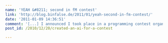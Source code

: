 ```yaml
---
name: 'YEAH &#8211; second in fM contest'
link: 'http://blog.binfalse.de/2011/01/yeah-second-in-fm-contest/'
date: '2011-01-09 14:36:51'
comment: '[...] I announced I took place in a programming contest organized by freiesMagazin. In the end I&#8217;m proud to [...]'
post_id: /2010/12/20/created-an-ai-for-a-contest

---
```



